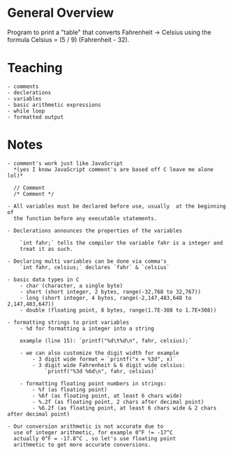 # General Overview
Program to print a "table" that converts Fahrenheit -> Celsius using
the formula Celsius = (5 / 9) (Fahrenheit - 32).

# Teaching
    - comments
    - declerations
    - variables
    - basic arithmetic expressions
    - while loop
    - formatted output

# Notes
    - comment's work just like JavaScript 
      *(yes I know JavaScript comment's are based off C leave me alone lol)*

      // Comment
      /* Comment */

    - All variables must be declared before use, usually  at the beginning of
      the function before any executable statements.

    - Declerations announces the properties of the variables
        
        `int fahr;` tells the compiler the variable fahr is a integer and 
        treat it as such.

    - Declaring multi variables can be done via comma's
        `int fahr, celsius;` declares `fahr` & `celsius`

    - basic data types in C
        - char (character, a single byte)
        - short (short integer, 2 bytes, range(-32,768 to 32,767))
        - long (short integer, 4 bytes, range(-2,147,483,648 to 2,147,483,647))
        - double (floating point, 8 bytes, range(1.7E-308 to 1.7E+308))

    - formatting strings to print variables
        - %d for formatting a integer into a string

        example (line 15): `printf("%d\t%d\n", fahr, celsius);`  

        - we can also customize the digit width for example
            - 3 digit wide format = `printf("x = %3d", x)` 
            - 3 digit wide Fahrenheit & 6 digit wide celsius:
                `printf("%3d %6d\n", fahr, celsius)`

        - formatting floating point numbers in strings:
            - %f (as floating point)
            - %6f (as floating point, at least 6 chars wide)
            - %.2f (as floating point, 2 chars after decimal point)
            - %6.2f (as floating point, at least 6 chars wide & 2 chars after decimal point)

    - Our conversion arithmetic is not accurate due to
      use of integer arithmetic, for example 0^F != -17^C
      actually 0^F = -17.8^C , so let's use floating point
      arithmetic to get more accurate conversions.



